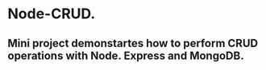 # Node-CRUD.
## Mini project demonstartes how to perform CRUD operations with Node. Express and MongoDB.

